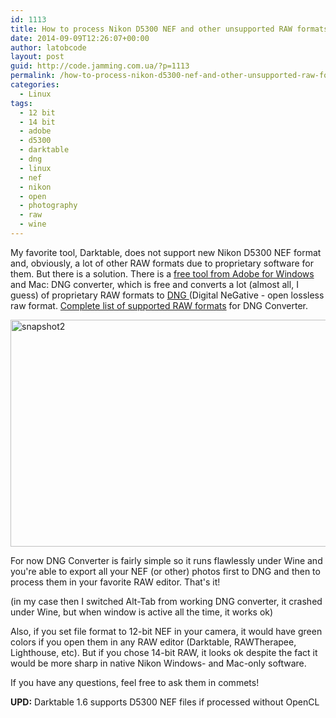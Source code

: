 ```yaml
---
id: 1113
title: How to process Nikon D5300 NEF and other unsupported RAW formats in Darktable
date: 2014-09-09T12:26:07+00:00
author: latobcode
layout: post
guid: http://code.jamming.com.ua/?p=1113
permalink: /how-to-process-nikon-d5300-nef-and-other-unsupported-raw-formats-in-darktable/
categories:
  - Linux
tags:
  - 12 bit
  - 14 bit
  - adobe
  - d5300
  - darktable
  - dng
  - linux
  - nef
  - nikon
  - open
  - photography
  - raw
  - wine
---
```

My favorite tool, Darktable, does not support new Nikon D5300 NEF format and, obviously, a lot of other RAW formats due to proprietary software for them. But there is a solution. There is a <a href="http://www.adobe.com/support/downloads/product.jsp?product=106&platform=Windows" target="_blank">free tool from Adobe for Windows</a> and Mac: DNG converter, which is free and converts a lot (almost all, I guess) of proprietary RAW formats to <a href="http://en.wikipedia.org/wiki/Digital_Negative" target="_blank">DNG </a>(Digital NeGative - open lossless raw format. <a href="http://helpx.adobe.com/photoshop/camera-raw.html" target="_blank">Complete list of supported RAW formats</a> for DNG Converter.

[<img class="aligncenter wp-image-1123 size-large" src="http://code.jamming.com.ua/wp-content/uploads/2014/09/snapshot2-1024x616.png" alt="snapshot2" width="604" height="363" srcset="http://code.jamming.com.ua/wp-content/uploads/2014/09/snapshot2-1024x616.png 1024w, http://code.jamming.com.ua/wp-content/uploads/2014/09/snapshot2-300x181.png 300w, http://code.jamming.com.ua/wp-content/uploads/2014/09/snapshot2-768x462.png 768w, http://code.jamming.com.ua/wp-content/uploads/2014/09/snapshot2.png 1180w" sizes="(max-width: 604px) 100vw, 604px" />](http://code.jamming.com.ua/wp-content/uploads/2014/09/snapshot2.png)

For now DNG Converter is fairly simple so it runs flawlessly under Wine and you're able to export all your NEF (or other) photos first to DNG and then to process them in your favorite RAW editor. That's it!

(in my case then I switched Alt-Tab from working DNG converter, it crashed under Wine, but when window is active all the time, it works ok)

Also, if you set file format to 12-bit NEF in your camera, it would have green colors if you open them in any RAW editor (Darktable, RAWTherapee, Lighthouse, etc). But if you chose 14-bit RAW, it looks ok despite the fact it would be more sharp in native Nikon Windows- and Mac-only software.

If you have any questions, feel free to ask them in commets!

**UPD:** Darktable 1.6 supports D5300 NEF files if processed without OpenCL